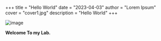 +++
title = "Hello World"
date = "2023-04-03"
author = "Lorem Ipsum"
cover = "cover1.jpg"
description = "Hello World"
+++

![image](https://biz-storage.adolf.bio.io.day/welcome-to-my-lab.jpg)
  
**Welcome To my Lab.**
